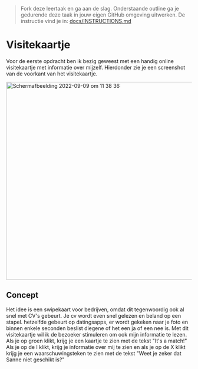 > Fork deze leertaak en ga aan de slag. Onderstaande outline ga je gedurende deze taak in jouw eigen GitHub omgeving uitwerken. De instructie vind je in: [docs/INSTRUCTIONS.md](docs/INSTRUCTIONS.md)



<h1>Visitekaartje</h1>

Voor de eerste opdracht ben ik bezig geweest met een handig online visitekaartje met informatie over mijzelf. Hierdonder zie je een screenshot van de voorkant van het visitekaartje. 

<img width="537" alt="Schermafbeelding 2022-09-09 om 11 38 36" src="https://user-images.githubusercontent.com/112857444/189320864-66c29838-1d08-4a8f-9417-ba6d47a7998d.png">

<h2>Concept</h2>

Het idee is een swipekaart voor bedrijven, omdat dit tegenwoordig ook al snel met CV's gebeurt. Je cv wordt even snel gelezen en beland op een stapel. hetzelfde gebeurt op datingsapps, er wordt gekeken naar je foto en binnen enkele seconden beslist diegene of het een ja of een nee is.  Met dit visitekaartje wil ik de bezoeker stimuleren om ook mijn informatie te lezen. Als je op groen klikt, krijg je een kaartje te zien met de tekst "It's a match!" Als je op de I klikt, krijg je informatie over mij te zien en als je op de X klikt krijg je een waarschuwingsteken te zien met de tekst "Weet je zeker dat Sanne niet geschikt is?"

